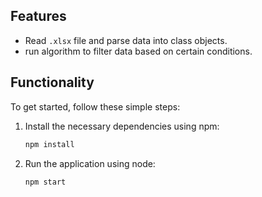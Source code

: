 ## Features

- Read `.xlsx` file and parse data into class objects.
- run algorithm to filter data based on certain conditions.

## Functionality

To get started, follow these simple steps:

1. Install the necessary dependencies using npm:
   ```bash
   npm install
   ```
2. Run the application using node:
   ```bash
   npm start
   ```
